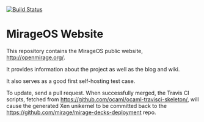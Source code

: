 [![Build Status](https://travis-ci.org/mirage/mirage-www.png?branch=master)](https://travis-ci.org/mirage/mirage-www)

# MirageOS Website

This repository contains the MirageOS public website, <http://openmirage.org/>.

It provides information about the project as well as the blog and wiki.

It also serves as a good first self-hosting test case.

To update, send a pull request. When successfully merged, the Travis CI scripts,
fetched from <https://github.com/ocaml/ocaml-travisci-skeleton/>, will cause the
generated Xen unikernel to be committed back to the
<https://github.com/mirage/mirage-decks-deployment> repo.
